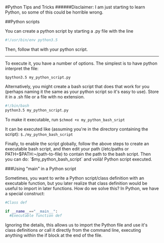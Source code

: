 #Python Tips and Tricks
######Disclaimer: I am just starting to learn Python, so some of this could be horrible wrong.

##Python scripts

You can create a python script by starting a .py file with the line
```python
#!/usr/bin/env python3.5
```
Then, follow that with your python script.

---

To execute it, you have a number of options. The simplest is to have python interpret the file:

`$python3.5 my_python_script.py`

Alternatively, you might create a bash script that does that work for you (perhaps naming it the same as your python script so it's easy to use).
Store it in a .sh file or a file with no extension.
```bash
#!/bin/bash
python3.5 my_python_script.py
```
To make it executable, run
`$chmod +x my_python_bash_sript`

It can be executed like (assuming you're in the directory containing the script):
`$./my_python_bash_script`

Finally, to enable the script globally, follow the above steps to create an executable bash script, and then edit your path (/etc/paths or PATH=$PATH:~/path-to-file)
to contain the path to the bash script. Then you can do:
`$my_python_bash_script`
and voilà! Python script executed.

###Using "main" in a Python script

Sometimes, you want to write a Python script/class definition with an executable function, but you later realize that class definition would be useful to import in later functions. How do we solve this? In Python, we have a special construct:

```python
#Class def

if __name__=="__main__":
  #Executable function def
```

Ignoring the details, this allows us to import the Python file and use it's class definitions _or_ call it directly from the command line, executing anything within the if block at the end of the file.
